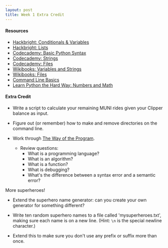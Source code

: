 ```yaml
---
layout: post
title: Week 1 Extra Credit
---
```


#### Resources

* [Hackbright: Conditionals & Variables](https://github.com/hackbrightacademy/Hackbright-Curriculum/tree/master/Exercise01)
* [Hackbright: Lists](https://github.com/chriszf/Hackbright-Curriculum/tree/master/ListOperations)
* [Codecademy: Basic Python Syntax](http://www.codecademy.com/courses/introduction-to-python-6WeG3/0/1?curriculum_id=4f89dab3d788890003000096)
* [Codecademy: Strings](http://www.codecademy.com/courses/python-beginner-sRXwR/0/1?curriculum_id=4f89dab3d788890003000096)
* [Codecademy: Files](http://www.codecademy.com/courses/python-intermediate-en-OGNHh/0/1?curriculum_id=4f89dab3d788890003000096)
* [Wikibooks: Variables and Strings](http://en.wikibooks.org/wiki/Python_Programming/Variables_and_Strings)
* [Wikibooks: Files](http://en.wikibooks.org/wiki/A_Beginner's_Python_Tutorial/File_I/O)
* [Command Line Basics](https://gist.github.com/aviflombaum/9d6f7448119bae3a24ee)
* [Learn Python the Hard Way: Numbers and Math](http://learnpythonthehardway.org/book/ex3.html)

#### Extra Credit

* Write a script to calculate your remaining MUNI rides given your Clipper balance as input.

* Figure out (or remember) how to make and remove directories on the command line.

* Work through [The Way of the Program](http://interactivepython.org/runestone/static/thinkcspy/GeneralIntro/introduction.html).
  * Review questions: 
    * What is a programming language?
    * What is an algorithm?
    * What is a function?
    * What is debugging?
    * What's the difference between a syntax error and a semantic error?

More superheroes!

* Extend the superhero name generator: can you create your own generator for something different?

* Write ten random superhero names to a file called 'mysuperheroes.txt', making sure each name is on a new line. (Hint: `\n` is the special newline character.)

* Extend this to make sure you don't use any prefix or suffix more than once.